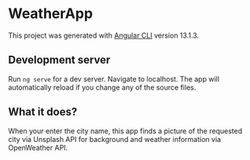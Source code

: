# WeatherApp

This project was generated with [Angular CLI](https://github.com/angular/angular-cli) version 13.1.3.

## Development server

Run `ng serve` for a dev server. Navigate to localhost. The app will automatically reload if you change any of the source files.

## What it does?
When your enter the city name, this app finds a picture of the requested city via Unsplash API for background and weather information via OpenWeather API.